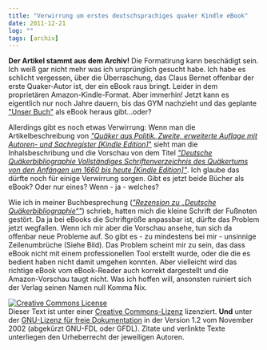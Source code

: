 ```yaml
---
title: "Verwirrung um erstes deutschsprachiges quaker Kindle eBook"
date: 2011-12-21
log: ""
tags: [archiv]
---
```

**Der Artikel stammt aus dem Archiv!** Die Formatirung kann beschädigt sein.
Ich weiß gar nicht mehr was ich ursprünglich gesucht habe. Ich habe es schlicht vergessen, über die Überraschung, das Claus Bernet offenbar der erste Quaker-Autor ist, der ein eBook raus bringt. Leider in dem proprietären Amazon-Kindle-Format. Aber immerhin! Jetzt kann es eigentlich nur noch Jahre dauern, bis das GYM nachzieht und das geplante <a href="http://www.the-independent-friend.de/?q=node/804">"Unser Buch"</a> als eBook heraus gibt...oder?

Allerdings gibt es noch etwas Verwirrung: Wenn man die Artikelbeschreibung von <a href="http://www.amazon.de/Politik-erweiterte-Autoren--Sachregister-ebook/dp/B0062WDWK0/ref=sr_1_1?s=digital-text&ie=UTF8&qid=1324480527&sr=1-1"><i>"Quäker aus Politik. Zweite, erweiterte Auflage mit Autoren- und Sachregister [Kindle Edition]</i>"</a> sieht man die Inhalsbeschribung und die Vorschau von dem Titel <a href="http://www.amazon.de/Qu%C3%A4kerbibliographie-Vollst%C3%A4ndiges-Schriftenverzeichnis-Qu%C3%A4kertums-ebook/dp/B006GODIHQ/ref=sr_1_2?s=digital-text&ie=UTF8&qid=1324480527&sr=1-2"><i>"Deutsche Quäkerbibliographie Vollständiges Schriftenverzeichnis des Quäkertums von den Anfängen um 1660 bis heute [Kindle Edition]"</i></a>. Ich glaube das dürfte noch für einige Verwirrung sorgen. Gibt es jetzt beide Bücher als eBook? Oder nur eines? Wenn - ja - welches?

Wie ich in meiner Buchbesprechung (<a href="http://www.the-independent-friend.de/?q=node/786"><i>"Rezension zu „Deutsche Quäkerbibliographie“"</i></a>) schrieb, hatten mich die kleine Schrift der Fußnoten gestört. Da ja bei eBooks die Schriftgröße anpassbar ist, dürfte das Problem jetzt wegfallen. Wenn ich mir aber die Vorschau ansehe, tun sich da offenbar neue Probleme auf. So gibt es - zu mindestens bei mir - unsinnige Zeilenumbrüche (Siehe Bild). Das Problem scheint mir zu sein, das dass eBook nicht mit einem professionellen Tool erstellt wurde, oder die die es bedient haben nicht damit umgehen konnten. Aber vielleicht wird das richtige eBook vom eBook-Reader auch korrekt dargestellt und die Amazon-Vorschau taugt nicht. Was ich hoffen will, ansonsten ruiniert sich der Verlag seinen Namen null Komma Nix.</a>


<a href="http://creativecommons.org/licenses/by-sa/3.0/de/" rel="license"><img src="http://i.creativecommons.org/l/by-sa/3.0/de/88x31.png" style="border-width: 0pt;" alt="Creative Commons License" /></a><br />
Dieser <span rel="dc:type" href="http://purl.org/dc/dcmitype/Text" xmlns:dc="http://purl.org/dc/elements/1.1/">Text</span> ist unter einer <a href="http://creativecommons.org/licenses/by-sa/3.0/de/" rel="license">Creative Commons-Lizenz</a> lizenziert. **Und** unter der <a href="http://de.wikipedia.org/wiki/GFDL">GNU-Lizenz f&uuml;r freie Dokumentation</a> in der Version 1.2 vom November 2002 (abgek&uuml;rzt GNU-FDL oder GFDL). Zitate und verlinkte Texte unterliegen den Urheberrecht der jeweiligen Autoren.

